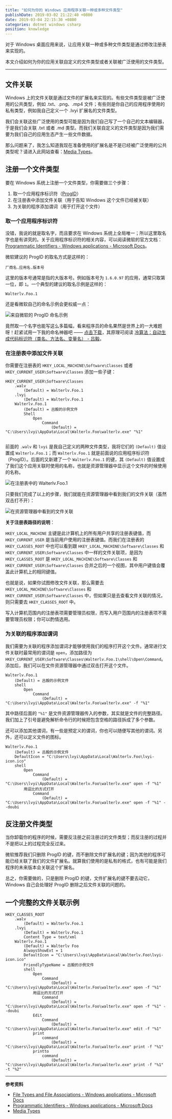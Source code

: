 ```yaml
---
title: "如何为你的 Windows 应用程序关联一种或多种文件类型"
publishDate: 2019-03-02 21:22:40 +0800
date: 2019-03-04 22:15:30 +0800
categories: dotnet windows csharp
position: knowledge
---
```


对于 Windows 桌面应用来说，让应用关联一种或多种文件类型是通过修改注册表来实现的。

本文介绍如何为你的应用关联自定义的文件类型或者关联被广泛使用的文件类型。

---

<div id="toc"></div>

## 文件关联

Windows 上的文件关联是通过文件的扩展名来实现的。有些文件类型是被广泛使用的公共类型，例如 .txt、.png、.mp4 文件；有些则是你自己的应用程序使用的私有类型，例如我自己定义一个 .lvyi 扩展名的文件类型。

我们会关联这些广泛使用的类型可能是因为我们自己写了一个自己的文本编辑器，于是我们会关联 .txt 或者 .md 类型。而我们关联自定义的文件类型是因为我们需要为我们自己的应用生态产生一些文件数据。

那么问题来了，我怎么知道我现在准备使用的扩展名是不是已经被广泛使用的公共类型呢？请进入此网站查看：[Media Types](http://www.iana.org/assignments/media-types/media-types.xhtml)。

## 注册一个文件类型

要在 Windows 系统上注册一个文件类型，你需要做三个步骤：

1. 取一个应用程序标识符（[ProgID](https://docs.microsoft.com/en-us/windows/desktop/shell/fa-progids)）
1. 在注册表中添加文件关联（用于告知 Windows 这个文件已经被关联）
1. 为关联的程序添加谓词（用于打开这个文件）

### 取一个应用程序标识符

没错，我说的就是取名字，而且要求在 Windows 系统上全局唯一；所以这里取名字也是有讲究的。关于应用程序标识符的相关内容，可以阅读微软的官方文档：[Programmatic Identifiers - Windows applications - Microsoft Docs](https://docs.microsoft.com/en-us/windows/desktop/shell/fa-progids)。

微软建议的 ProgID 的取名方式是这样的：

```text
厂商名.应用名.版本号
```

这里的版本号通常是指的大版本号。例如版本号为 `1.6.0.97` 的应用，通常只取第一位，即 `1`。一个典型的建议的取名示例是这样的：

```text
Walterlv.Foo.1
```

还是看微软自己的命名示例会更权威一点：

![来自微软的 ProgID 命名示例](/static/posts/2019-03-02-20-10-03.png)

竟然取一个名字也能写这么多篇幅，看来程序员的命名果然是世界上的一大难题呀！赶紧试用一下我的命名神器吧 —— [点击下载](ms-windows-store://pdp/?productid=9P8LNZRNJX85)，其原理可阅读 [冷算法：自动生成代码标识符（类名、方法名、变量名） - 吕毅](/post/algorithm-of-generating-random-identifiers.html)。

### 在注册表中添加文件关联

你需要在注册表的 `HKEY_LOCAL_MACHINE\Software\Classes` 或者 `HKEY_CURRENT_USER\Software\Classes` 添加一些子键：

```text
HKEY_CURRENT_USER\Software\Classes
    .walv
        (Default) = Walterlv.Foo.1
    .lvyi
        (Default) = Walterlv.Foo.1
    Walterlv.Foo.1
        (Default) = 吕毅的示例文件
        Shell
            Open
                Command
                    (Default) = "C:\Users\lvyi\AppData\Local\Walterlv.Foo\walterlv.exe" "%1"
                      
```

前面的 `.walv` 和 `lvyi` 是我自己定义的两种文件类型，我将它们的 `(Default)` 值设置成 `Walterlv.Foo.1`；而 `Walterlv.Foo.1` 就是前面说的应用程序标识符（ProgID）。后面的又新建了一个 `Walterlv.Foo.1` 的键，其 `(Default)` 值设置成了我们这个应用关联时使用的名称，也就是资源管理器中显示这个文件的时候使用的名称。

![在注册表中的 Walterlv.Foo.1](/static/posts/2019-03-02-20-51-54.png)

只要我们完成了以上的步骤，我们就能在资源管理器中看到我们的文件关联（虽然双击打不开）：

![在资源管理器中看到的文件关联](/static/posts/2019-03-03-14-05-37.png)

**关于注册表路径的说明**：

`HKEY_LOCAL_MACHINE` 主键是此计算机上的所有用户共享的注册表键值，而 `HKEY_CURRENT_USER` 是当前用户使用的注册表键值。而我们在注册表的 `HKEY_CLASSES_ROOT` 中也可以看到跟 `HKEY_LOCAL_MACHINE\Software\Classes` 和 `HKEY_CURRENT_USER\Software\Classes` 中一样的文件关联项，是因为 `HKEY_CLASSES_ROOT` 是 `HKEY_LOCAL_MACHINE\Software\Classes` 和 `HKEY_CURRENT_USER\Software\Classes` 合并之后的一个视图，其中用户键值会覆盖此计算机上的相同键值。

也就是说，如果你试图修改文件关联，那么需要去 `HKEY_LOCAL_MACHINE\Software\Classes` 和 `HKEY_CURRENT_USER\Software\Classes` 中，但如果只是去查看文件关联的情况，则只需要去 `HKEY_CLASSES_ROOT` 中。

写入计算机范围内的注册表项需要管理员权限，而写入用户范围内的注册表项不需要管理员权限；你可以酌情选用。

### 为关联的程序添加谓词

我们需要为关联的程序添加谓词才能够使用我们的程序打开这个文件。通常进行文件关联时最常用的谓词是 `open`，添加路径为 `HKEY_CURRENT_USER\Software\Classes\Walterlv.Foo.1\shell\Open\Command`。添加后，我们可以在文件资源管理器中通过双击打开这个文件。

```text
Walterlv.Foo.1
    (Default) = 吕毅的示例文件
    shell
        Open
            Command
                (Default) = "C:\Users\lvyi\AppData\Local\Walterlv.Foo\walterlv.exe" -f "%1"
```

其中路径后面的 `"%1"` 是文件资源管理器传入的参数，其实就是文件的完整路径。我们加上了引号是避免解析命令行的时候把包含空格的路径拆成了多个参数。

还可以添加其他谓词，有一些是预定义的谓词，你也可以随便写其他的谓词。另外，还可以定义文件的图标。

```text
Walterlv.Foo.1
    (Default) = 吕毅的示例文件
    DefaultIcon = "C:\Users\lvyi\AppData\Local\Walterlv.Foo\lvyi-icon.ico"
    shell
        Open
            Command
                (Default) = "C:\Users\lvyi\AppData\Local\Walterlv.Foo\walterlv.exe" open -f "%1"
        用逗比的方式打开
            Command
                (Default) = "C:\Users\lvyi\AppData\Local\Walterlv.Foo\walterlv.exe" open -f "%1" --doubi
```

## 反注册文件类型

当你卸载你的程序的时候，需要反注册之前注册过的文件类型；而反注册的过程并不是把以上的过程完全反过来。

微软推荐我们只删除 ProgID 的键，而不删除文件扩展名的键；因为其他的程序可能已经关联了我们的文件扩展名。就算我们使用的是私有的格式，也有可能是我们程序的未来版本会关联这个扩展名。

总之，你需要做的，只是删除 ProgID 的键，文件扩展名的键不要去动它，Windows 自己会处理好 ProgID 删除之后文件关联的问题的。

## 一个完整的文件关联示例

```text
HKEY_CLASSES_ROOT
    .walv
        (Default) = Walterlv.Foo.1
    .lvyi
        (Default) = Walterlv.Foo.1
        Content Type = text/xml
    Walterlv.Foo.1
        (Default) = Walterlv Foo
        AlwaysShowExt = 1
        DefaultIcon = "C:\Users\lvyi\AppData\Local\Walterlv.Foo\lvyi-icon.ico"
        FriendlyTypeName = 吕毅的示例文件
        shell
            Open
                Command
                    (Default) = "C:\Users\lvyi\AppData\Local\Walterlv.Foo\walterlv.exe" open -f "%1"
            用逗比的方式打开
                Command
                    (Default) = "C:\Users\lvyi\AppData\Local\Walterlv.Foo\walterlv.exe" open -f "%1" --doubi
            Edit
                Command
                    (Default) = "C:\Users\lvyi\AppData\Local\Walterlv.Foo\walterlv.exe" edit -f "%1"
            print
                command
                    (Default) = "C:\Users\lvyi\AppData\Local\Walterlv.Foo\walterlv.exe" print -f "%1"
            printto
                command
                    (Default) = "C:\Users\lvyi\AppData\Local\Walterlv.Foo\walterlv.exe" print -f "%1" -t "%2"
```

---

**参考资料**

- [File Types and File Associations - Windows applications - Microsoft Docs](https://docs.microsoft.com/en-us/windows/desktop/shell/fa-intro)
- [Programmatic Identifiers - Windows applications - Microsoft Docs](https://docs.microsoft.com/en-us/windows/desktop/shell/fa-progids)
- [Media Types](http://www.iana.org/assignments/media-types/media-types.xhtml)
